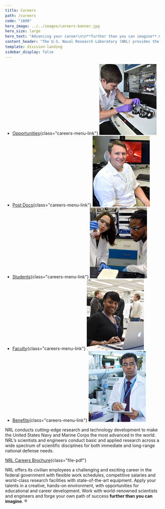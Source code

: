 ```yaml
---
title: Careers
path: /careers
code: "1800"
hero_image: ../../images/careers-banner.jpg
hero_size: large
hero_text: "Advancing your career\n\n**further than you can imagine**.®"
content_header: "The U.S. Naval Research Laboratory (NRL) provides the advanced scientific capabilities required to bolster our country's position of global naval leadership. Here, in an environment where the nation's best scientists and engineers are inspired to pursue their passion, everyone is focused on research that yields immediate and long-range applications in the defense of the United States."
template: division-landing
sidebar_display: false
---
```

- [Opportunities](/careers/opportunities){class="careers-menu-link"} ![image](../../images/careers-box-opportunities.jpg)
- [Post Docs](/careers/post-doc){class="careers-menu-link"} ![image](../../images/careers-box-post-doc.jpg)
- [Students](/careers/students){class="careers-menu-link"} ![image](../../images/careers-box-students.jpg)
- [Faculty](/careers/faculty){class="careers-menu-link"} ![image](../../images/careers-box-faculty.jpg)
- [Benefits](/careers/benefits){class="careers-menu-link"} ![image](../../images/careers-box-benefits.jpg)

NRL conducts cutting-edge research and technology development to make the United States Navy and Marine Corps the most advanced in the world. NRL’s scientists and engineers conduct basic and applied research across a wide spectrum of scientific disciplines for both immediate and long-range national defense needs.

[NRL Careers Brochure](/files/HR_Recruitment_Folder.pdf){class="file-pdf"}

NRL offers its civilian employees a challenging and exciting career in the federal government with flexible work schedules, competitive salaries and world-class research facilities with state-of-the-art equipment. Apply your talents in a creative, hands-on environment, with opportunities for educational and career development. Work with world-renowned scientists and engineers and forge your own path of success **further than you can imagine**. ®